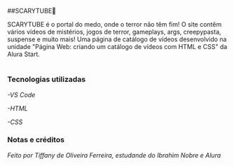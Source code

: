##SCARYTUBE🎃

SCARYTUBE é o portal do medo, onde o terror não têm fim! O site contêm vários vídeos de mistérios, jogos de terror, gameplays, args, creepypasta, suspense e muito mais! Uma página de catálogo de vídeos desenvolvido na unidade "Página Web: criando um catálogo de vídeos com HTML e CSS" da Alura Start.

#

<h3>Tecnologias utilizadas</h3>

_-VS Code_

_-HTML_

_-CSS_


<h3>Notas e créditos</h3>

_Feito por Tiffany de Oliveira Ferreira, estudande do Ibrahim Nobre e Alura_
